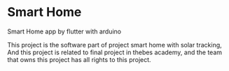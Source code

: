 # Smart Home
Smart Home app by flutter with arduino

This project is the software part of project smart home with solar tracking,
And this project is related to final project in thebes academy, and the team that owns this project has all rights to this project.